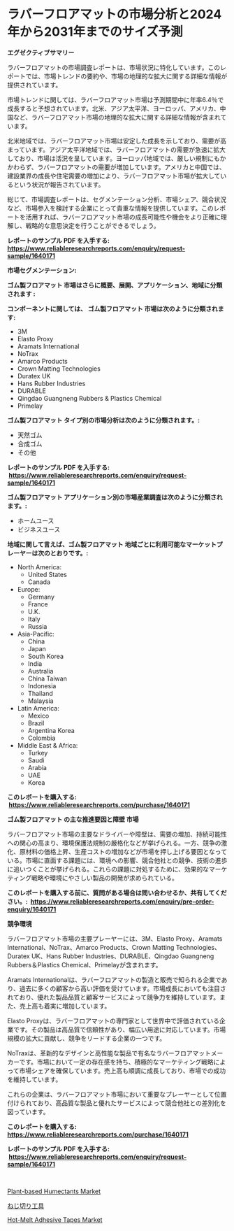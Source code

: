 <p><h1>ラバーフロアマットの市場分析と2024年から2031年までのサイズ予測</h1></p><p><strong>エグゼクティブサマリー</strong></p>
<p><p>ラバーフロアマットの市場調査レポートは、市場状況に特化しています。このレポートでは、市場トレンドの要約や、市場の地理的な拡大に関する詳細な情報が提供されています。</p><p>市場トレンドに関しては、ラバーフロアマット市場は予測期間中に年率6.4％で成長すると予想されています。北米、アジア太平洋、ヨーロッパ、アメリカ、中国など、ラバーフロアマット市場の地理的な拡大に関する詳細な情報が含まれています。</p><p>北米地域では、ラバーフロアマット市場は安定した成長を示しており、需要が高まっています。アジア太平洋地域では、ラバーフロアマットの需要が急速に拡大しており、市場は活況を呈しています。ヨーロッパ地域では、厳しい規制にもかかわらず、ラバーフロアマットの需要が増加しています。アメリカと中国では、建設業界の成長や住宅需要の増加により、ラバーフロアマット市場が拡大しているという状況が報告されています。</p><p>総じて、市場調査レポートは、セグメンテーション分析、市場シェア、競合状況など、市場参入を検討する企業にとって貴重な情報を提供しています。このレポートを活用すれば、ラバーフロアマット市場の成長可能性や機会をより正確に理解し、戦略的な意思決定を行うことができるでしょう。</p></p>
<p><strong>レポートのサンプル PDF を入手する: <a href="https://www.reliableresearchreports.com/enquiry/request-sample/1640171">https://www.reliableresearchreports.com/enquiry/request-sample/1640171</a></strong></p>
<p><strong>市場セグメンテーション:</strong></p>
<p><strong> ゴム製フロアマット 市場はさらに概要、展開、アプリケーション、地域に分類されます :</strong></p>
<p><strong>コンポーネントに関しては、 ゴム製フロアマット 市場は次のように分類されます: &nbsp;</strong></p>
<p><ul><li>3M</li><li>Elasto Proxy</li><li>Aramats International</li><li>NoTrax</li><li>Amarco Products</li><li>Crown Matting Technologies</li><li>Duratex UK</li><li>Hans Rubber Industries</li><li>DURABLE</li><li>Qingdao Guangneng Rubbers & Plastics Chemical</li><li>Primelay</li></ul></p>
<p><strong> ゴム製フロアマット タイプ別の市場分析は次のように分類されます。:</strong></p>
<p><ul><li>天然ゴム</li><li>合成ゴム</li><li>その他</li></ul></p>
<p><strong>レポートのサンプル PDF を入手する: &nbsp;<a href="https://www.reliableresearchreports.com/enquiry/request-sample/1640171">https://www.reliableresearchreports.com/enquiry/request-sample/1640171</a></strong></p>
<p><strong> ゴム製フロアマット アプリケーション別の市場産業調査は次のように分類されます。:</strong></p>
<p><ul><li>ホームユース</li><li>ビジネスユース</li></ul></p>
<p><strong>地域に関して言えば、ゴム製フロアマット 地域ごとに利用可能なマーケットプレーヤーは次のとおりです。:</strong></p>
<p><ul>
    <li>
        North America:
        <ul>
            <li>United States</li>
            <li>Canada</li>
        </ul>
    </li>
    <li>
        Europe:
        <ul>
            <li>Germany</li>
            <li>France</li>
            <li>U.K.</li>
            <li>Italy</li>
            <li>Russia</li>
        </ul>
    </li>
    <li>
        Asia-Pacific:
        <ul>
            <li>China</li>
            <li>Japan</li>
            <li>South Korea</li>
            <li>India</li>
            <li>Australia</li>
            <li>China Taiwan</li>
            <li>Indonesia</li>
            <li>Thailand</li>
            <li>Malaysia</li>
        </ul>
    </li>
    <li>
        Latin America:
        <ul>
            <li>Mexico</li>
            <li>Brazil</li>
            <li>Argentina Korea</li>
            <li>Colombia</li>
        </ul>
    </li>
    <li>
        Middle East & Africa:
        <ul>
            <li>Turkey</li>
            <li>Saudi</li>
            <li>Arabia</li>
            <li>UAE</li>
            <li>Korea</li>
        </ul>
    </li>
    </ul></p>
<p><strong>このレポートを購入する: &nbsp;<a href="https://www.reliableresearchreports.com/purchase/1640171">https://www.reliableresearchreports.com/purchase/1640171</a></strong></p>
<p><strong>ゴム製フロアマット の主な推進要因と障壁 市場</strong></p>
<p><p>ラバーフロアマット市場の主要なドライバーや障壁は、需要の増加、持続可能性への関心の高まり、環境保護法規制の厳格化などが挙げられる。一方、競争の激化、原材料の価格上昇、生産コストの増加などが市場を押し上げる要因となっている。市場に直面する課題には、環境への影響、競合他社との競争、技術の進歩に追いつくことが挙げられる。これらの課題に対処するために、効果的なマーケティング戦略や環境にやさしい製品の開発が求められている。</p></p>
<p><strong>このレポートを購入する前に、質問がある場合は問い合わせるか、共有してください。:&nbsp; <a href="https://www.reliableresearchreports.com/enquiry/pre-order-enquiry/1640171">https://www.reliableresearchreports.com/enquiry/pre-order-enquiry/1640171</a></strong></p>
<p><strong>競争環境</strong></p>
<p><p>ラバーフロアマット市場の主要プレーヤーには、3M、Elasto Proxy、Aramats International、NoTrax、Amarco Products、Crown Matting Technologies、Duratex UK、Hans Rubber Industries、DURABLE、Qingdao Guangneng Rubbers＆Plastics Chemical、Primelayが含まれます。</p><p>Aramats Internationalは、ラバーフロアマットの製造と販売で知られる企業であり、過去に多くの顧客から高い評価を受けています。市場成長においても注目されており、優れた製品品質と顧客サービスによって競争力を維持しています。また、売上高も着実に増加しています。</p><p>Elasto Proxyは、ラバーフロアマットの専門家として世界中で評価されている企業です。その製品は高品質で信頼性があり、幅広い用途に対応しています。市場規模の拡大に貢献し、競争をリードする企業の一つです。</p><p>NoTraxは、革新的なデザインと高性能な製品で有名なラバーフロアマットメーカーです。市場において一定の存在感を持ち、積極的なマーケティング戦略によって市場シェアを確保しています。売上高も順調に成長しており、市場での成功を維持しています。</p><p>これらの企業は、ラバーフロアマット市場において重要なプレーヤーとして位置付けられており、高品質な製品と優れたサービスによって競合他社との差別化を図っています。</p></p>
<p><strong>このレポートを購入する: &nbsp; <a href="https://www.reliableresearchreports.com/purchase/1640171">https://www.reliableresearchreports.com/purchase/1640171</a></strong></p>
<p><strong>レポートのサンプル PDF を入手する: &nbsp;<a href="https://www.reliableresearchreports.com/enquiry/request-sample/1640171">https://www.reliableresearchreports.com/enquiry/request-sample/1640171</a></strong><strong></strong></p>
<p>&nbsp;</p>
<p><p><a href="https://github.com/myacatherineblakecaczo9vcsw/Market-Research-Report-List-2/blob/main/plant-based-humectants-market.md">Plant-based Humectants Market</a></p><p><a href="https://medium.com/@edmondg3yrtreenfelder8956/%E3%82%B9%E3%83%AC%E3%83%83%E3%83%89%E5%88%87%E5%89%8A%E5%B7%A5%E5%85%B7%E5%B8%82%E5%A0%B4-%E7%AB%B6%E4%BA%89%E5%88%86%E6%9E%90-%E5%B8%82%E5%A0%B4%E5%8B%95%E5%90%91-2031%E5%B9%B4%E3%81%BE%E3%81%A7%E3%81%AE%E4%BA%88%E6%B8%AC-725e7add4443">ねじ切り工具</a></p><p><a href="https://github.com/irfadac/Market-Research-Report-List-2/blob/main/hot-melt-adhesive-tapes-market.md">Hot-Melt Adhesive Tapes Market</a></p></p>